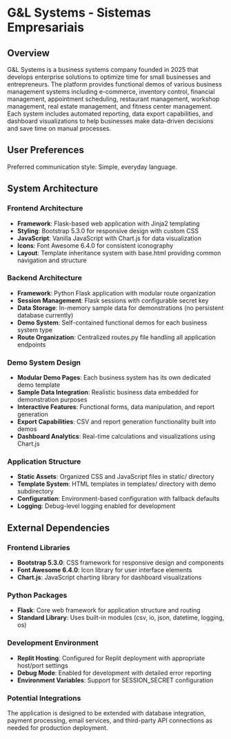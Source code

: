 # G&L Systems - Sistemas Empresariais

## Overview

G&L Systems is a business systems company founded in 2025 that develops enterprise solutions to optimize time for small businesses and entrepreneurs. The platform provides functional demos of various business management systems including e-commerce, inventory control, financial management, appointment scheduling, restaurant management, workshop management, real estate management, and fitness center management. Each system includes automated reporting, data export capabilities, and dashboard visualizations to help businesses make data-driven decisions and save time on manual processes.

## User Preferences

Preferred communication style: Simple, everyday language.

## System Architecture

### Frontend Architecture
- **Framework**: Flask-based web application with Jinja2 templating
- **Styling**: Bootstrap 5.3.0 for responsive design with custom CSS
- **JavaScript**: Vanilla JavaScript with Chart.js for data visualization
- **Icons**: Font Awesome 6.4.0 for consistent iconography
- **Layout**: Template inheritance system with base.html providing common navigation and structure

### Backend Architecture
- **Framework**: Python Flask application with modular route organization
- **Session Management**: Flask sessions with configurable secret key
- **Data Storage**: In-memory sample data for demonstrations (no persistent database currently)
- **Demo System**: Self-contained functional demos for each business system type
- **Route Organization**: Centralized routes.py file handling all application endpoints

### Demo System Design
- **Modular Demo Pages**: Each business system has its own dedicated demo template
- **Sample Data Integration**: Realistic business data embedded for demonstration purposes
- **Interactive Features**: Functional forms, data manipulation, and report generation
- **Export Capabilities**: CSV and report generation functionality built into demos
- **Dashboard Analytics**: Real-time calculations and visualizations using Chart.js

### Application Structure
- **Static Assets**: Organized CSS and JavaScript files in static/ directory
- **Template System**: HTML templates in templates/ directory with demo subdirectory
- **Configuration**: Environment-based configuration with fallback defaults
- **Logging**: Debug-level logging enabled for development

## External Dependencies

### Frontend Libraries
- **Bootstrap 5.3.0**: CSS framework for responsive design and components
- **Font Awesome 6.4.0**: Icon library for user interface elements
- **Chart.js**: JavaScript charting library for dashboard visualizations

### Python Packages
- **Flask**: Core web framework for application structure and routing
- **Standard Library**: Uses built-in modules (csv, io, json, datetime, logging, os)

### Development Environment
- **Replit Hosting**: Configured for Replit deployment with appropriate host/port settings
- **Debug Mode**: Enabled for development with detailed error reporting
- **Environment Variables**: Support for SESSION_SECRET configuration

### Potential Integrations
The application is designed to be extended with database integration, payment processing, email services, and third-party API connections as needed for production deployment.